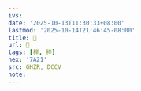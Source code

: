 ```yaml
---
ivs:
date: '2025-10-13T11:30:33+08:00'
lastmod: '2025-10-14T21:46:45-08:00'
title: 󰦑
url: 󰦑
tags: [稡, 稡]
hex: '7A21'
src: GHZR, DCCV
note:
---
```

